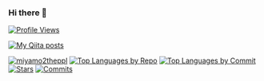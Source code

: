 ### Hi there 👋

<!--
**miyamo2theppl/miyamo2theppl** is a ✨ _special_ ✨ repository because its `README.md` (this file) appears on your GitHub profile.

Here are some ideas to get you started:

- 🔭 I’m currently working on ...
- 🌱 I’m currently learning ...
- 👯 I’m looking to collaborate on ...
- 🤔 I’m looking for help with ...
- 💬 Ask me about ...
- 📫 How to reach me: ...
- 😄 Pronouns: ...
- ⚡ Fun fact: ...
-->
<!-- Total Profile Viewer -->
[![Profile Views](https://komarev.com/ghpvc/?username=miyamo2theppl)](https://komarev.com/ghpvc/?username=miyamo2theppl)
<!-- Total Qiita Posts -->
[![My Qiita posts](https://qiita-badge.apiapi.app/s/miyamo2theppl/posts.svg)](http://qiita.com/miyamo2theppl)
<!-- profile-summary-cards -->
[![miyamo2theppl](https://raw.githubusercontent.com/miyamo2theppl/miyamo2theppl/main/profile-summary-card-output/github/0-profile-details.svg)](https://github.com/vn7n24fzkq/github-profile-summary-cards)
[![Top Languages by Repo](https://raw.githubusercontent.com/miyamo2theppl/miyamo2theppl/main/profile-summary-card-output/github/1-repos-per-language.svg)](https://github.com/vn7n24fzkq/github-profile-summary-cards) [![Top Languages by Commit](https://raw.githubusercontent.com/miyamo2theppl/miyamo2theppl/main/profile-summary-card-output/github/2-most-commit-language.svg)](https://github.com/vn7n24fzkq/github-profile-summary-cards)
[![Stars](https://raw.githubusercontent.com/miyamo2theppl/miyamo2theppl/main/profile-summary-card-output/github/3-stats.svg)](https://github.com/vn7n24fzkq/github-profile-summary-cards) [![Commits](https://raw.githubusercontent.com/miyamo2theppl/miyamo2theppl/main/profile-summary-card-output/github/4-productive-time.svg)](https://github.com/vn7n24fzkq/github-profile-summary-cards)
